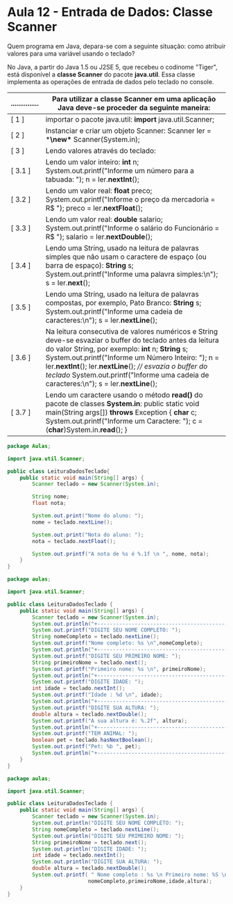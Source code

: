 # Aula 12 - Entrada de Dados: Classe Scanner

Quem programa em Java, depara-se com a seguinte situação: como atribuir valores para uma variável usando o teclado?

No Java, a partir do Java 1.5 ou J2SE 5, que recebeu o codinome "Tiger", está disponível a **classe Scanner** do pacote **java.util**. Essa classe implementa as operações de entrada de dados pelo teclado no console.

| ............... | Para utilizar a classe Scanner em uma aplicação Java deve-se proceder da seguinte maneira: |
| --------------- | ------------------------------------------------------------ |
| [ 1 ]           | importar o pacote java.util: **import** java.util.Scanner;   |
| [ 2 ]           | Instanciar e criar um objeto Scanner: Scanner ler = ***\new\*** Scanner(System.in); |
| [ 3 ]           | Lendo valores através do teclado:                            |
| [ 3.1 ]         | Lendo um valor inteiro: **int** n;  System.out.printf("Informe um número para a tabuada: "); n = ler.**nextInt**(); |
| [ 3.2 ]         | Lendo um valor real: **float** preco;  System.out.printf("Informe o preço da mercadoria = R$ "); preco = ler.**nextFloat**(); |
| [ 3.3 ]         | Lendo um valor real: **double** salario;  System.out.printf("Informe o salário do Funcionário = R$ "); salario = ler.**nextDouble**(); |
| [ 3.4 ]         | Lendo uma String, usado na leitura de palavras simples que não usam o caractere de espaço (ou barra de espaço): **String** s;  System.out.printf("Informe uma palavra simples:\n"); s = ler.**next**(); |
| [ 3.5 ]         | Lendo uma String, usado na leitura de palavras compostas, por exemplo, Pato Branco: **String** s;  System.out.printf("Informe uma cadeia de caracteres:\n"); s = ler.**nextLine**(); |
| [ 3.6 ]         | Na leitura consecutiva de valores numéricos e String deve-se esvaziar o buffer do teclado antes da leitura do valor String, por exemplo: **int** n; **String** s;  System.out.printf("Informe um Número Inteiro: "); n = ler.**nextInt**();  ler.**nextLine**(); *// esvazia o buffer do teclado*  System.out.printf("Informe uma cadeia de caracteres:\n"); s = ler.**nextLine**(); |
| [ 3.7 ]         | Lendo um caractere usando o método **read()** do pacote de classes **System.in**: public static void main(String args[]) **throws** Exception { **char** c;  System.out.printf("Informe um Caractere: "); c = (**char**)System.in.**read**(); } |

```java
package Aulas;

import java.util.Scanner;

public class LeituraDadosTeclado{
    public static void main(String[] args) {
        Scanner teclado = new Scanner(System.in);

        String nome;
        float nota;

        System.out.print("Nome do aluno: ");
        nome = teclado.nextLine();

        System.out.print("Nota do aluno: ");
        nota = teclado.nextFloat();

        System.out.printf("A nota de %s é %.1f \n ", nome, nota);
    }
}
```

```java
package aulas;

import java.util.Scanner;

public class LeituraDadosTeclado {
    public static void main(String[] args) {
        Scanner teclado = new Scanner(System.in);
        System.out.println("+-----------------------------------------------------+");
        System.out.printf("DIGITE SEU NOME COMPLETO: ");
        String nomeCompleto = teclado.nextLine();
        System.out.printf("Nome completo: %s \n",nomeCompleto);
        System.out.println("+-----------------------------------------------------+");
        System.out.printf("DIGITE SEU PRIMEIRO NOME: ");
        String primeiroNome = teclado.next();
        System.out.printf("Primeiro nome: %s \n", primeiroNome);
        System.out.println("+-----------------------------------------------------+");
        System.out.printf("DIGITE IDADE: ");
        int idade = teclado.nextInt();
        System.out.printf("Idade : %d \n", idade);
        System.out.println("+-----------------------------------------------------+");
        System.out.printf("DIGITE SUA ALTURA: ");
        double altura = teclado.nextDouble();
        System.out.printf("A sua altura é: %.2f", altura);
        System.out.println("+-----------------------------------------------------+")
        System.out.printf("TEM ANIMAL: ");
        boolean pet = teclado.hasNextBoolean();
        System.out.printf("Pet: %b ", pet);
        System.out.println("+-----------------------------------------------------+");
    }
}
```

```java
package aulas;

import java.util.Scanner;

public class LeituraDadosTeclado {
    public static void main(String[] args) {
        Scanner teclado = new Scanner(System.in);
        System.out.println("DIGITE SEU NOME COMPLETO: ");
        String nomeCompleto = teclado.nextLine();
        System.out.println("DIGITE SEU PRIMEIRO NOME: ");
        String primeiroNome = teclado.next();
        System.out.println("DIGITE IDADE: ");
        int idade = teclado.nextInt();
        System.out.println("DIGITE SUA ALTURA: ");
        double altura = teclado.nextDouble();
        System.out.printf( " Nome completo : %s \n Primeiro nome: %S \n Idade: %d \n Altura: %.2f ",
                          nomeCompleto,primeiroNome,idade,altura);
    }
}
```

